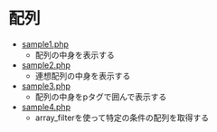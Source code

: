 # 配列

* [sample1.php](sample1.php)
  * 配列の中身を表示する
* [sample2.php](sample2.php)
  * 連想配列の中身を表示する
* [sample3.php](sample3.php)
  * 配列の中身をpタグで囲んで表示する
* [sample4.php](sample4.php)
  * array_filterを使って特定の条件の配列を取得する

